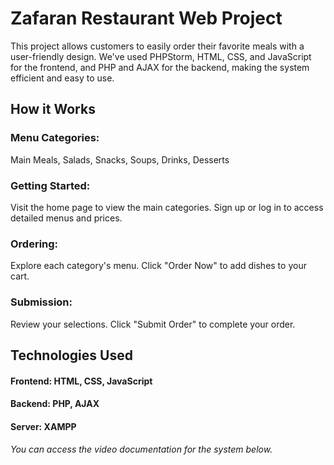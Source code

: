 # Zafaran Restaurant Web Project
This project allows customers to easily order their favorite meals with a user-friendly design. We've used PHPStorm, HTML, CSS, and JavaScript for the frontend, and PHP and AJAX for the backend, making the system efficient and easy to use.

## How it Works
### Menu Categories:
Main Meals, Salads, Snacks, Soups, Drinks, Desserts

### Getting Started:
Visit the home page to view the main categories.
Sign up or log in to access detailed menus and prices.

### Ordering:
Explore each category's menu.
Click "Order Now" to add dishes to your cart.

### Submission:
Review your selections.
Click "Submit Order" to complete your order.

## Technologies Used
#### Frontend: HTML, CSS, JavaScript
#### Backend: PHP, AJAX
#### Server: XAMPP

###### You can access the video documentation for the system below.


